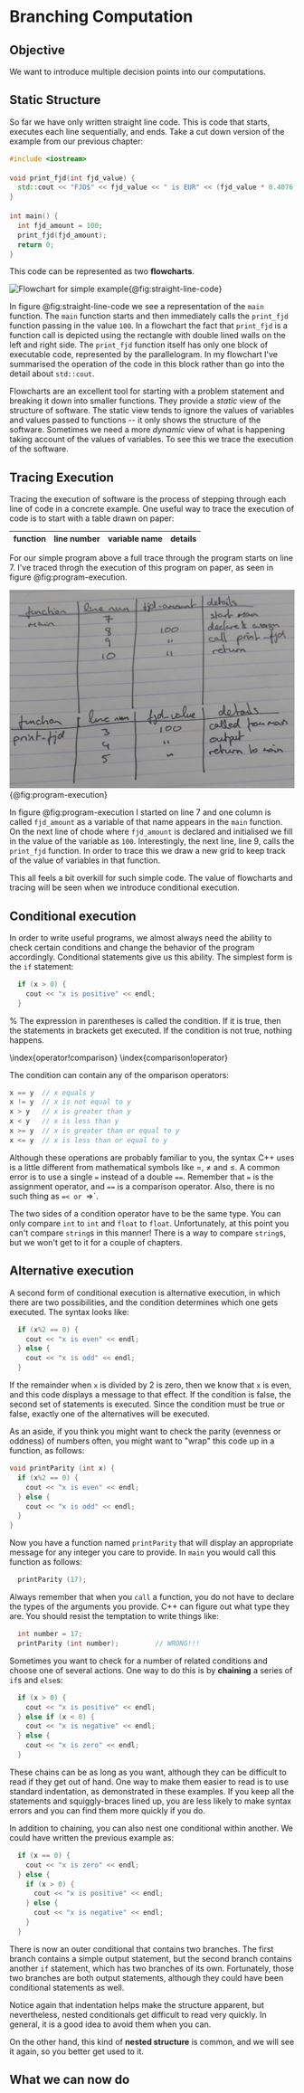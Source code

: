 
# Branching Computation

## Objective

We want to introduce multiple decision points into our computations.

## Static Structure

So far we have only written straight line code.  This is code that starts, executes each line sequentially, and ends.  Take a cut down version of the example from our previous chapter:

```{.cpp .numberLines}
#include <iostream>

void print_fjd(int fjd_value) {
  std::cout << "FJD$" << fjd_value << " is EUR" << (fjd_value * 0.4076) << std::endl;
}

int main() {
  int fjd_amount = 100;
  print_fjd(fjd_amount);
  return 0;
}
```

This code can be represented as two **flowcharts**.

![Flowchart for simple example](images/straight-line-code.png){@fig:straight-line-code}

In figure @fig:straight-line-code we see a representation of the `main` function.  The `main` function starts and then immediately calls the `print_fjd` function passing in the value `100`.  In a flowchart the fact that `print_fjd` is a function call is depicted using the rectangle with double lined walls on the left and right side.  The `print_fjd` function itself has only one block of executable code, represented by the parallelogram.  In my flowchart I've summarised the operation of the code in this block rather than go into the detail about `std::cout`.

Flowcharts are an excellent tool for starting with a problem statement and breaking it down into smaller functions.  They provide a _static_ view of the structure of software.  The static view tends to ignore the values of variables and values passed to functions -- it only shows the structure of the software.  Sometimes we need a more _dynamic_ view of what is happening taking account of the values of variables.  To see this we trace the execution of the software.

## Tracing Execution

Tracing the execution of software is the process of stepping through each line of code in a concrete example.  One useful way to trace the execution of code is to start with a table drawn on paper:

|function|line number|variable name|details|
|--------|-----------|----------|-------|

For our simple program above a full trace through the program starts on line $7$.  I've traced throgh the execution of this program on paper, as seen in figure @fig:program-execution.

![Tracing simple execution](images/program-execution.jpeg){@fig:program-execution}

In figure @fig:program-execution I started on line 7 and one column is called `fjd_amount` as a variable of that name appears in the `main` function.  On the next line of chode where `fjd_amount` is declared and initialised we fill in the value of the variable as `100`.  Interestingly, the next line, line $9$, calls the `print_fjd` function.  In order to trace this we draw a new grid to keep track of the value of variables in that function.

This all feels a bit overkill for such simple code.  The value of flowcharts and tracing will be seen when we introduce conditional execution.

## Conditional execution

In order to write useful programs, we almost always need the ability
to check certain conditions and change the behavior of the program
accordingly.  Conditional statements give us this ability.  The
simplest form is the `if` statement:

```c++
  if (x > 0) {
    cout << "x is positive" << endl;
  }
```
%
The expression in parentheses is called the condition.
If it is true, then the statements in brackets get executed.
If the condition is not true, nothing happens.

\index{operator!comparison}
\index{comparison!operator}

The condition can contain any of the omparison operators:

```c++
x == y  // x equals y
x != y  // x is not equal to y
x > y   // x is greater than y
x < y   // x is less than y
x >= y  // x is greater than or equal to y
x <= y  // x is less than or equal to y
```

Although these operations are probably familiar to you, the
syntax C++ uses is a little different from mathematical
symbols like $=$, $\neq$ and $\le$.  A common error is
to use a single `=` instead of a double `==`.  Remember
that `=` is the assignment operator, and `==` is
a comparison operator.  Also, there is no such thing as
`=< or `=>`.

The two sides of a condition operator have to be the same
type.  You can only compare `int` to `int` and
`float` to `float`.  Unfortunately, at this
point you can't compare `string`s in this manner!  There is
a way to compare `string`s, but we won't get to it for a couple
of chapters.

## Alternative execution

A second form of conditional execution is alternative execution,
in which there are two possibilities, and the condition determines
which one gets executed.  The syntax looks like:

```c++
  if (x%2 == 0) {
    cout << "x is even" << endl;
  } else {
    cout << "x is odd" << endl;
  }
```

If the remainder when `x` is divided by 2 is zero, then
we know that `x` is even, and this code displays a message
to that effect.  If the condition is false, the second
set of statements is executed.  Since the condition must
be true or false, exactly one of the alternatives will be
executed.

As an aside, if you think you might want to check the parity
(evenness or oddness) of numbers often, you might want to
"wrap" this code up in a function, as follows:

```c++
void printParity (int x) {
  if (x%2 == 0) {
    cout << "x is even" << endl;
  } else {
    cout << "x is odd" << endl;
  }
}
```

Now you have a function named `printParity` that will display
an appropriate message for any integer you care to provide.
In `main` you would call this function as follows:

```c++
  printParity (17);
```

Always remember that when you `call` a function, you do
not have to declare the types of the arguments you provide.
C++ can figure out what type they are.  You should resist the
temptation to write things like:

```c++
  int number = 17;
  printParity (int number);         // WRONG!!!
```


Sometimes you want to check for a number of related conditions
and choose one of several actions.  One way to do this is by
**chaining** a series of `if`s and `else`s:

```c++
  if (x > 0) {
    cout << "x is positive" << endl;
  } else if (x < 0) {
    cout << "x is negative" << endl;
  } else {
    cout << "x is zero" << endl;
  }
```

These chains can be as long as you want, although they can
be difficult to read if they get out of hand.  One way to
make them easier to read is to use standard indentation,
as demonstrated in these examples.  If you keep all the
statements and squiggly-braces lined up, you are less
likely to make syntax errors and you can find them more
quickly if you do.

In addition to chaining, you can also nest one conditional
within another.  We could have written the previous example
as:

```c++
  if (x == 0) {
    cout << "x is zero" << endl;
  } else {
    if (x > 0) {
      cout << "x is positive" << endl;
    } else {
      cout << "x is negative" << endl;
    }
  }
```

There is now an outer conditional that contains two branches.  The
first branch contains a simple output statement, but the second
branch contains another `if` statement, which has two branches
of its own.  Fortunately, those two branches are both output
statements, although they could have been conditional statements as
well.

Notice again that indentation helps make the structure
apparent, but nevertheless, nested conditionals get difficult to read
very quickly.  In general, it is a good idea to avoid them when you
can.

On the other hand, this kind of **nested structure** is common, and
we will see it again, so you better get used to it.

## What we can now do